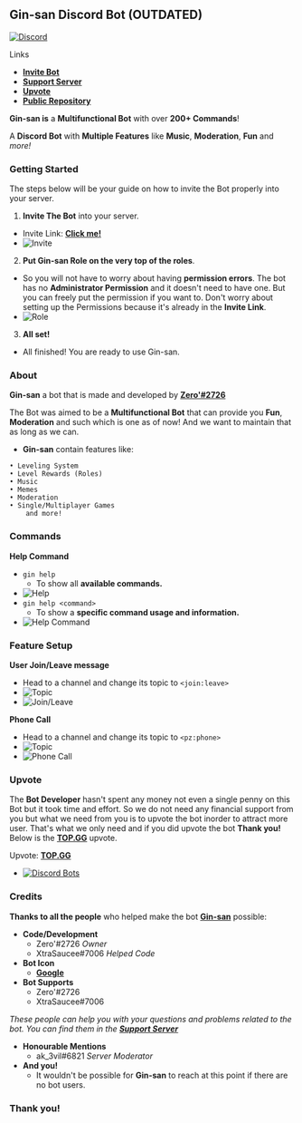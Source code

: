 ## Gin-san Discord Bot (OUTDATED)
[![Discord](https://img.shields.io/discord/691741711814098994?color=7289da&label=discord&logo=discord&logoColor=white&style=for-the-badge)](https://discord.gg/ZsSx8XB)


Links
- **[Invite Bot](https://bit.ly/2NtdTWy)**
- **[Support Server](https://discord.gg/ZsSx8XB)**
- **[Upvote](https://top.gg/bot/524873335864033290)**
- **[Public Repository](https://github.com/Zeroo000/Project-Zero)**

**Gin-san is** a **Multifunctional Bot** with over **200+ Commands**!

A **Discord Bot** with **Multiple Features** like **Music**, **Moderation**, **Fun** and *more!*

### Getting Started
The steps below will be your guide on how to invite the Bot properly into your server.

1. **Invite The Bot** into your server.
- Invite Link: **[Click me!](https://bit.ly/2NtdTWy)**
- ![Invite](https://i.postimg.cc/nLt59MP2/Screenshot-2020-0821-051651.png)

2. **Put Gin-san Role on the very top of the roles**.
- So you will not have to worry about having **permission errors**. The bot has no **Administrator Permission** and it doesn't need to have one. But you can freely put the permission if you want to. Don't worry about setting up the Permissions because it's already in the **Invite Link**.
- ![Role](https://i.postimg.cc/mDkPYZcz/Screenshot-2020-0821-050921.png)

3. **All set!**
- All finished! You are ready to use Gin-san.

### About

**Gin-san** a bot that is made and developed by **[Zero'#2726](https://discord.gg/ZsSx8XB)**

The Bot was aimed to be a **Multifunctional Bot** that can provide you **Fun**, **Moderation** and such which is one as of now! And we want to maintain that as long as we can.
 
- **Gin-san** contain features like:
```
• Leveling System
• Level Rewards (Roles)
• Music
• Memes
• Moderation
• Single/Multiplayer Games
    and more!
```
### Commands
**Help Command**
- `gin help`
     - To show all **available commands.**
- ![Help](https://i.postimg.cc/SQ8ywzpQ/Screenshot-2020-0821-050301.png)
- `gin help <command>`
     - To show a **specific command usage and information.**
- ![Help Command](https://i.postimg.cc/vmpJz3Tr/Screenshot-2020-0821-050505.png)

### Feature Setup
**User Join/Leave message**
- Head to a channel and change its topic to `<join:leave>`
- ![Topic](https://i.postimg.cc/wTThWzSV/Screenshot-2020-0821-045816.png)
- ![Join/Leave](https://i.postimg.cc/GmG6qk0G/20200821-044927.png)

**Phone Call**
- Head to a channel and change its topic to `<pz:phone>`
- ![Topic](https://i.postimg.cc/CKynVp69/Screenshot-2020-0821-045845.png)
- ![Phone Call](https://i.postimg.cc/sxCTBLXL/Screenshot-2020-0821-045531.png)

### Upvote
The **Bot Developer** hasn't spent any money not even a single penny on this Bot but it took time and effort. So we do not need any financial support from you but what we need from you is to upvote the bot inorder to attract more user. That's what we only need and if you did upvote the bot **Thank you!**
Below is the **[TOP.GG](https://top.gg/bot/524873335864033290)** upvote.

Upvote: **[TOP.GG](https://top.gg/bot/524873335864033290)**
- [![Discord Bots](https://top.gg/api/widget/524873335864033290.svg)](https://top.gg/bot/524873335864033290)

### Credits

**Thanks to all the people** who helped make the bot **[Gin-san](https://bit.ly/34hcJqR)** possible:
- **Code/Development**
     - Zero'#2726 _Owner_
     - XtraSaucee#7006 _Helped Code_
- **Bot Icon**
     - **[Google](https://www.google.com)**
- **Bot Supports**
     - Zero'#2726
     - XtraSaucee#7006

_These people can help you with your questions and problems related to the bot. You can find them in the **[Support Server](https://discord.gg/ZsSx8XB)**_

- **Honourable Mentions**
     - ak_3vil#6821 _Server Moderator_
- **And you!**
     - It wouldn't be possible for **Gin-san** to reach at this point if there are no bot users. 

### Thank you!






